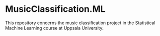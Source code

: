 # MusicClassification.ML
This repository concerns the music classification project in the Statistical Machine Learning course at Uppsala University.
